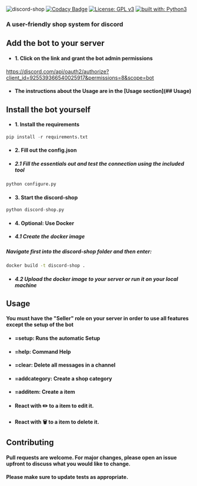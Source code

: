 ![discord-shop](https://i.imgur.com/FIlWlKH.png)
[![Codacy Badge](https://api.codacy.com/project/badge/Grade/4ac1a9bf94584ad0b8b8e01a0e22eb26)](https://app.codacy.com/gh/Luois45/discord-shop?utm_source=github.com&utm_medium=referral&utm_content=Luois45/discord-shop&utm_campaign=Badge_Grade_Settings)
[![License: GPL v3](https://img.shields.io/badge/License-GPL%20v3-blue.svg)](http://www.gnu.org/licenses/gpl-3.0)
[![built with: Python3](https://camo.githubusercontent.com/0d9fbff04202da688cc79c5ffe984bd171edf453b2e41e5e56e55202dd5bdbb2/68747470733a2f2f696d672e736869656c64732e696f2f62616467652f6275696c74253230776974682d507974686f6e332d7265642e737667)](https://www.python.org/)

### A user-friendly shop system for discord

## Add the bot to your server

- #### 1. Click on the link and grant the bot admin permissions
https://discord.com/api/oauth2/authorize?client_id=925539366540025917&permissions=8&scope=bot

- #### The instructions about the Usage are in the [Usage section](## Usage)

## Install the bot yourself

- #### 1. Install the requirements
```python
pip install -r requirements.txt
```
- #### 2. Fill out the config.json
- ##### 2.1 Fill the essentials out and test the connection using the included tool
```python
python configure.py
```
- #### 3. Start the discord-shop
```python
python discord-shop.py
```
- #### 4. Optional: Use Docker
- ##### 4.1 Create the docker image
##### Navigate first into the discord-shop folder and then enter:
```bash
docker build -t discord-shop .
```
- ##### 4.2 Upload the docker image to your server or run it on your local machine

## Usage
#### You must have the "Seller" role on your server in order to use all features except the setup of the bot

- #### =setup: Runs the automatic Setup
- #### =help: Command Help
- #### =clear: Delete all messages in a channel
- #### =addcategory: Create a shop category
- #### =additem: Create a item
- #### React with ✏️ to a item to edit it.
- #### React with 🗑️ to a item to delete it.

## Contributing
#### Pull requests are welcome. For major changes, please open an issue upfront to discuss what you would like to change.

#### Please make sure to update tests as appropriate.
